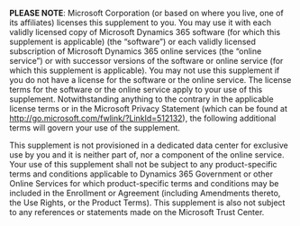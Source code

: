 **PLEASE NOTE**: Microsoft Corporation (or based on where you live, one of its
affiliates) licenses this supplement to you. You may use it with each validly
licensed copy of Microsoft Dynamics 365 software (for which this supplement is
applicable) (the “software”) or each validly licensed subscription of Microsoft
Dynamics 365 online services (the “online service”) or with successor versions
of the software or online service (for which this supplement is applicable). You
may not use this supplement if you do not have a license for the software or the
online service. The license terms for the software or the online service apply
to your use of this supplement. Notwithstanding anything to the contrary in the
applicable license terms or in the Microsoft Privacy Statement (which can be
found at <http://go.microsoft.com/fwlink/?LinkId=512132>), the following
additional terms will govern your use of the supplement.

This supplement is not provisioned in a dedicated data center for exclusive use
by you and it is neither part of, nor a component of the online service. Your
use of this supplement shall not be subject to any product-specific terms and
conditions applicable to Dynamics 365 Government or other Online Services for
which product-specific terms and conditions may be included in the Enrollment or
Agreement (including Amendments thereto, the Use Rights, or the Product Terms).
This supplement is also not subject to any references or statements made on the
Microsoft Trust Center.

